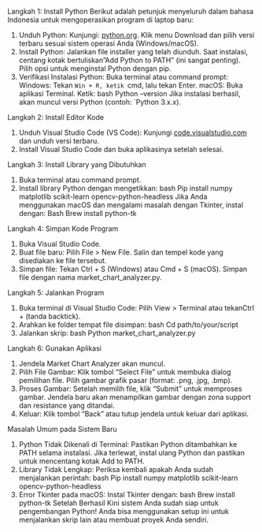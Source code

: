 Langkah 1: Install Python
Berikut adalah petunjuk menyeluruh dalam bahasa Indonesia untuk mengoperasikan program di laptop baru:
1. Unduh Python:
Kunjungi: [python.org](https://www.python.org).
Klik menu Download dan pilih versi terbaru sesuai sistem operasi Anda (Windows/macOS).
2. Install Python:
Jalankan file installer yang telah diunduh.
Saat instalasi, centang kotak bertuliskan”Add Python to PATH” (ini sangat penting).
Pilih opsi untuk menginstal Python dengan pip.
3. Verifikasi Instalasi Python:
Buka terminal atau command prompt: Windows: Tekan `Win + R, ketik `cmd, lalu tekan Enter.
macOS: Buka aplikasi Terminal.
Ketik:
bash
Python –version
Jika instalasi berhasil, akan muncul versi Python (contoh: `Python 3.x.x).

Langkah 2: Install Editor Kode
1. Unduh Visual Studio Code (VS Code):
Kunjungi [code.visualstudio.com](https://code.visualstudio.com) dan unduh versi terbaru.
2. Install Visual Studio Code dan buka aplikasinya setelah selesai.
   
Langkah 3: Install Library yang Dibutuhkan
1. Buka terminal atau command prompt.
2. Install library Python dengan mengetikkan:
bash
Pip install numpy matplotlib scikit-learn opencv-python-headless
Jika Anda menggunakan macOS dan mengalami masalah dengan Tkinter, instal dengan:
Bash
Brew install python-tk

Langkah 4: Simpan Kode Program
1. Buka Visual Studio Code.
2. Buat file baru:
Pilih File > New File.
 Salin dan tempel kode yang disediakan ke file tersebut.
3. Simpan file:
Tekan Ctrl + S (Windows) atau Cmd + S (macOS). Simpan file dengan nama market_chart_analyzer.py.

Langkah 5: Jalankan Program
1. Buka terminal di Visual Studio Code:
Pilih View > Terminal atau tekanCtrl + (tanda backtick).
2. Arahkan ke folder tempat file disimpan:
bash
Cd path/to/your/script
3. Jalankan skrip:
bash
Python market_chart_analyzer.py

Langkah 6: Gunakan Aplikasi
1. Jendela Market Chart Analyzer akan muncul.
2. Pilih File Gambar:
Klik tombol “Select File” untuk membuka dialog pemilihan file.
Pilih gambar grafik pasar (format: .png, .jpg, .bmp).
3. Proses Gambar:
Setelah memilih file, klik “Submit” untuk memproses gambar.
Jendela baru akan menampilkan gambar dengan zona support dan resistance yang ditandai.
4. Keluar:
Klik tombol “Back” atau tutup jendela untuk keluar dari aplikasi.

Masalah Umum pada Sistem Baru
1. Python Tidak Dikenali di Terminal:
Pastikan Python ditambahkan ke PATH selama instalasi.
Jika terlewat, instal ulang Python dan pastikan untuk mencentang kotak Add to PATH.
2. Library Tidak Lengkap:
Periksa kembali apakah Anda sudah menjalankan perintah:
bash
Pip install numpy matplotlib scikit-learn opencv-python-headless
3. Error Tkinter pada macOS: Instal Tkinter dengan:
bash
Brew install python-tk
Setelah Berhasil
Kini sistem Anda sudah siap untuk pengembangan Python! Anda bisa menggunakan setup ini untuk menjalankan skrip lain atau membuat proyek Anda sendiri.
